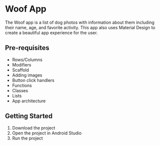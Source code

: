 Woof App
==================================

The Woof app is a list of dog photos with information about them including their name, age, and favorite activity. This app also uses Material Design to create a beautiful app experience for the user.


Pre-requisites
--------------

- Rows/Columns
- Modifiers
- Scaffold
- Adding images
- Button click handlers
- Functions
- Classes
- Lists
- App architecture

Getting Started
---------------

1. Download the project
2. Open the project in Android Studio
3. Run the project
